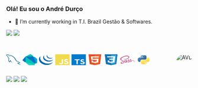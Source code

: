 ### Olá! Eu sou o André Durço
- 🔭 I’m currently working in T.I. Brazil Gestão & Softwares.

<div>
   <img heigth="180cm" src="https://github-readme-stats.vercel.app/api?username=Andre Durco&show_icons=true&theme=dark&includ_all_commits=true&count_private=true"/>
   <img heigth="180cm" src="https://github-readme-stats.vercel.app/api?top-langs/?username=Andre Durco&layot=compact&langs_count=16&theme=dracula"/>
</div>

##
<div style="display: inline_block"><br>
  <img align="center" alt="AVD-Mysql" height="30" width="40" src="https://raw.githubusercontent.com/devicons/devicon/master/icons/mysql/mysql-plain.svg">
  <img align="center" alt="AVD-Dart" height="30" width="40" src="https://raw.githubusercontent.com/devicons/devicon/master/icons/dart/dart-original.svg">
  <img align="center" alt="AVD-JQuery" height="30" width="40" src="https://raw.githubusercontent.com/devicons/devicon/master/icons/jquery/jquery-plain.svg">
  <img align="center" alt="AVD-Js" height="30" width="40" src="https://raw.githubusercontent.com/devicons/devicon/master/icons/javascript/javascript-plain.svg">
  <img align="center" alt="AVD-Ts" height="30" width="40" src="https://raw.githubusercontent.com/devicons/devicon/master/icons/typescript/typescript-plain.svg">
  <img align="center" alt="AVD-HTML" height="30" width="40" src="https://raw.githubusercontent.com/devicons/devicon/master/icons/html5/html5-original.svg">
  <img align="center" alt="AVD-CSS" height="30" width="40" src="https://raw.githubusercontent.com/devicons/devicon/master/icons/css3/css3-original.svg">
  <img align="center" alt="AVD-Sass" height="30" width="40" src="https://raw.githubusercontent.com/devicons/devicon/master/icons/sass/sass-original.svg">
  <img align="center" alt="AVD-Python" height="30" width="40" src="https://raw.githubusercontent.com/devicons/devicon/master/icons/python/python-original.svg">
  <img align="right" alt="AVD" src="" height="150" style="border-radius:50px;" >
</div>

##  
   <a href="mailto:skylineavd@gmail.com"><img src="https://img.shields.io/badge/Gmail-D14836?style=for-the-badge&logo=gmail&logoColor=white" target="_blank"></a>
   <a href="https://telegram.com/andredurco"><img src="https://img.shields.io/badge/Telegram-2CA5E0?style=for-the-badge&logo=telegram&logoColor=white)" target="_blank"></a>
   <a href="https://instagram.com/andre_durco" target="_blank"><img src="https://img.shields.io/badge/-Instagram-%23E4405F?style=for-the- badge&logo=instagram&logoColor=white" target="_blank"></a>
</div>
